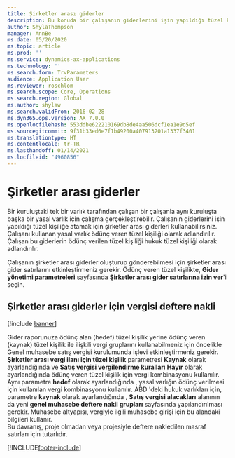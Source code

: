 ```yaml
---
title: Şirketler arası giderler
description: Bu konuda bir çalışanın giderlerini işin yapıldığı tüzel kişiliğe atamak için şirketler arası giderlerin nasıl kullanılacağı hakkında bilgiler sağlanmaktadır.
author: ShylaThompson
manager: AnnBe
ms.date: 05/20/2020
ms.topic: article
ms.prod: ''
ms.service: dynamics-ax-applications
ms.technology: ''
ms.search.form: TrvParameters
audience: Application User
ms.reviewer: roschlom
ms.search.scope: Core, Operations
ms.search.region: Global
ms.author: shylaw
ms.search.validFrom: 2016-02-28
ms.dyn365.ops.version: AX 7.0.0
ms.openlocfilehash: 553ddbe622210169db8de4aa506dcf1ea1e9d5ef
ms.sourcegitcommit: 9f31b33ed6e7f1b49200a407913201a1337f3401
ms.translationtype: HT
ms.contentlocale: tr-TR
ms.lasthandoff: 01/14/2021
ms.locfileid: "4960856"
---
```

# <a name="intercompany-expenses"></a>Şirketler arası giderler

Bir kuruluştaki tek bir varlık tarafından çalışan bir çalışanla aynı kuruluşta başka bir yasal varlık için çalışma gerçekleştirebilir. Çalışanın giderlerini işin yapıldığı tüzel kişiliğe atamak için şirketler arası giderleri kullanabilirsiniz. Çalışanı kullanan yasal varlık ödünç veren tüzel kişiliği olarak adlandırılır. Çalışan bu giderlerin ödünç verilen tüzel kişiliği hukuk tüzel kişiliği olarak adlandırılır. 

Çalışanın şirketler arası giderler oluşturup gönderebilmesi için şirketler arası gider satırlarını etkinleştirmeniz gerekir. Ödünç veren tüzel kişilikte, **Gider yönetimi parametreleri** sayfasında **Şirketler arası gider satırlarına izin ver**'i seçin. 

## <a name="tax-posting-for-intercompany-expenses"></a>Şirketler arası giderler için vergisi deftere nakli

[!include [banner](../includes/banner.md)]

Gider raporunuza ödünç alan (hedef) tüzel kişilik yerine ödünç veren (kaynak) tüzel kişilik ile ilişkili vergi gruplarını kullanabilmeniz için öncelikle Genel muhasebe satış vergisi kurulumunda işlevi etkinleştirmeniz gerekir. **Şirketler arası vergi ilanı için tüzel kişilik** parametresi **Kaynak** olarak ayarlandığında ve **Satış vergisi vergilendirme kuralları** **Hayır** olarak ayarlandığında ödünç veren tüzel kişilik için vergi kombinasyonu kullanılır. Aynı parametre **hedef** olarak ayarlandığında , yasal varlığın ödünç verilmesi için kullanılan vergi kombinasyonu kullanılır. ABD 'deki hukuk varlıkları için, parametre **kaynak** olarak ayarlandığında , **Satış vergisi alacakları** alanının da yeni **genel muhasebe deftere nakil grupları** sayfasında yapılandırılması gerekir. Muhasebe altyapısı, vergiyle ilgili muhasebe girişi için bu alandaki bilgileri kullanır.   
Bu davranış, proje olmadan veya projesiyle deftere nakledilen masraf satırları için tutarlıdır.  


[!INCLUDE[footer-include](../includes/footer-banner.md)]